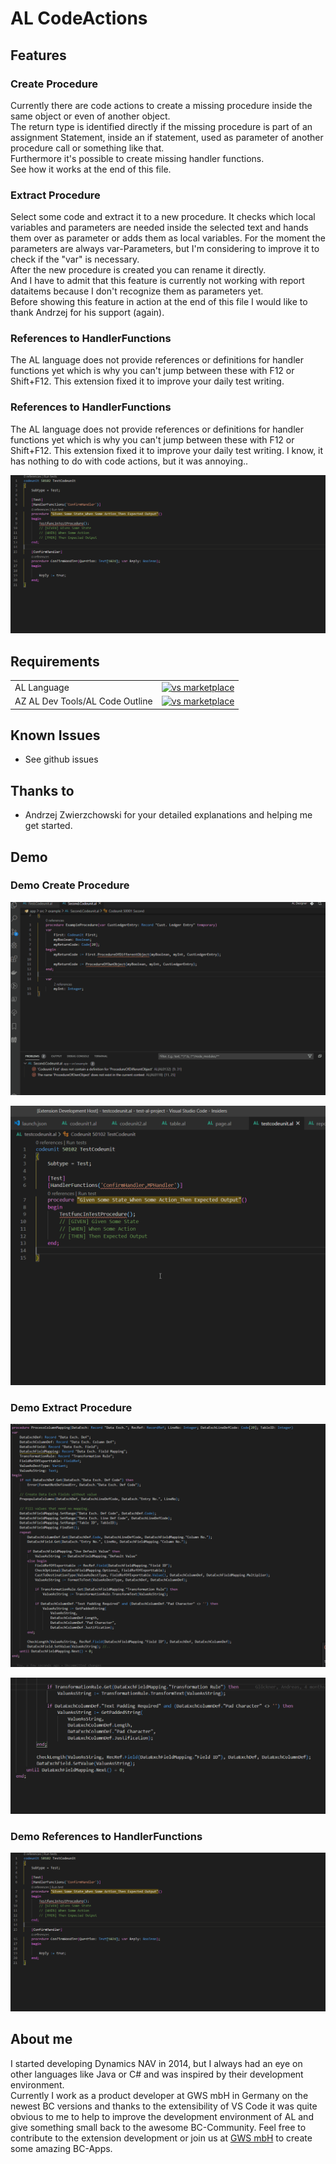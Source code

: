 # AL CodeActions

## Features

### Create Procedure

Currently there are code actions to create a missing procedure inside the same object or even of another object.  
The return type is identified directly if the missing procedure is part of an assignment Statement, inside an if statement, used as parameter of another procedure call or something like that.  
Furthermore it's possible to create missing handler functions.  
See how it works at the end of this file.

### Extract Procedure

Select some code and extract it to a new procedure. It checks which local variables and parameters are needed inside the selected text and hands them over as parameter or adds them as local variables. For the moment the parameters are always var-Parameters, but I'm considering to improve it to check if the "var" is necessary.  
After the new procedure is created you can rename it directly.  
And I have to admit that this feature is currently not working with report dataitems because I don't recognize them as parameters yet.  
Before showing this feature in action at the end of this file I would like to thank Andrzej for his support (again).

### References to HandlerFunctions

The AL language does not provide references or definitions for handler functions yet which is why you can't jump between these with F12 or Shift+F12. This extension fixed it to improve your daily test writing.  

### References to HandlerFunctions

The AL language does not provide references or definitions for handler functions yet which is why you can't jump between these with F12 or Shift+F12. This extension fixed it to improve your daily test writing. I know, it has nothing to do with code actions, but it was annoying..

![demo](images/HandlerFunctionReferences.gif)

## Requirements

|              |         |
|--------------|---------|
| AL Language               | [![vs marketplace](https://img.shields.io/vscode-marketplace/v/ms-dynamics-smb.al.svg?label=vs%20marketplace)](https://marketplace.visualstudio.com/items?itemName=ms-dynamics-smb.al) |
| AZ AL Dev Tools/AL Code Outline           | [![vs marketplace](https://img.shields.io/vscode-marketplace/v/andrzejzwierzchowski.al-code-outline.svg?label=vs%20marketplace)](https://marketplace.visualstudio.com/items?itemName=andrzejzwierzchowski.al-code-outline) |

## Known Issues

- See github issues

## Thanks to

- Andrzej Zwierzchowski for your detailed explanations and helping me get started.

## Demo

### Demo Create Procedure

![demo](images/createprocedures.gif)

![demo](images/CreateHandlerFunctions.gif)

### Demo Extract Procedure

![demo](images/ExtractRepeat.gif)  

![demo](images/ExtractIf.gif)

### Demo References to HandlerFunctions

![demo](images/HandlerFunctionReferences.gif)

## About me

I started developing Dynamics NAV in 2014, but I always had an eye on other languages like Java or C# and was inspired by their development environment.  
Currently I work as a product developer at GWS mbH in Germany on the newest BC versions and thanks to the extensibility of VS Code it was quite obvious to me to help to improve the development environment of AL and give something small back to the awesome BC-Community. Feel free to contribute to the extension development or join us at [GWS mbH](https://www.gws.ms/en) to create some amazing BC-Apps.
